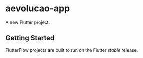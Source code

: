 # aevolucao-app

A new Flutter project.

## Getting Started

FlutterFlow projects are built to run on the Flutter _stable_ release.
